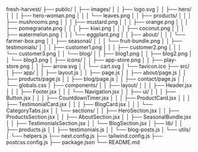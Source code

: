fresh-harvest/
├── public/
│   ├── images/
│   │   ├── logo.svg
│   │   ├── hero/
│   │   │   ├── hero-woman.png
│   │   │   └── leaves.png
│   │   ├── products/
│   │   │   ├── mushrooms.png
│   │   │   ├── mustard.png
│   │   │   ├── orange.png
│   │   │   ├── pomegranate.png
│   │   │   ├── kiwi.png
│   │   │   ├── coconut.png
│   │   │   ├── watermelon.png
│   │   │   └── eggplant.png
│   │   ├── about/
│   │   │   └── farmer-box.png
│   │   ├── seasonal/
│   │   │   └── fruit-bundle.png
│   │   ├── testimonials/
│   │   │   ├── customer1.png
│   │   │   ├── customer2.png
│   │   │   └── customer3.png
│   │   └── blog/
│   │       ├── blog1.png
│   │       ├── blog2.png
│   │       └── blog3.png
│   ├── icons/
│   │   ├── app-store.png
│   │   ├── play-store.png
│   │   ├── arrow.svg
│   │   └── cart.svg
│   └── favicon.ico
├── src/
│   ├── app/
│   │   ├── layout.js
│   │   ├── page.js
│   │   ├── about/page.js
│   │   ├── products/page.js
│   │   ├── blog/page.js
│   │   ├── contact/page.js
│   │   └── globals.css
│   ├── components/
│   │   ├── layout/
│   │   │   ├── Header.jsx
│   │   │   ├── Footer.jsx
│   │   │   └── Navigation.jsx
│   │   ├── ui/
│   │   │   ├── Button.jsx
│   │   │   ├── CountdownTimer.jsx
│   │   │   ├── ProductCard.jsx
│   │   │   ├── TestimonialCard.jsx
│   │   │   ├── BlogCard.jsx
│   │   │   └── CategoryTabs.jsx
│   │   └── sections/
│   │       ├── HeroSection.jsx
│   │       ├── ProductsSection.jsx
│   │       ├── AboutSection.jsx
│   │       ├── SeasonalBundle.jsx
│   │       ├── TestimonialsSection.jsx
│   │       └── BlogSection.jsx
│   ├── lib/
│   │   ├── products.js
│   │   ├── testimonials.js
│   │   └── blog-posts.js
│   └── utils/
│       └── helpers.js
├── next.config.js
├── tailwind.config.js
├── postcss.config.js
├── package.json
└── README.md
